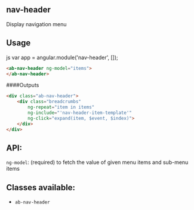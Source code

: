 ## nav-header

Display navigation menu


## Usage

js
var app = angular.module('nav-header', []);


```html
<ab-nav-header ng-model="items">
</ab-nav-header>
```

####Outputs

```html
<div class="ab-nav-header">
    <div class="breadcrumbs"
        ng-repeat="item in items"
        ng-include="'nav-header-item-template'" 
        ng-click="expand(item, $event, $index)">
    </div>
</div>
```

## API:
`ng-model`:  (required) to fetch the value of given menu items and sub-menu items


## Classes available:

 - `ab-nav-header`

